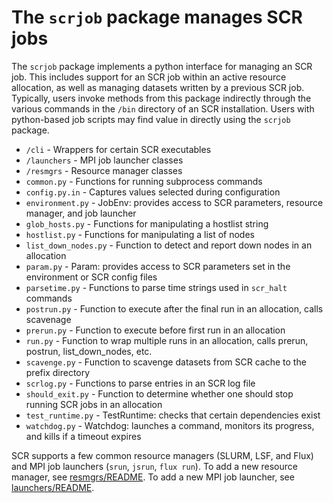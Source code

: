 # The ``scrjob`` package manages SCR jobs

The ``scrjob`` package implements a python interface for managing an SCR job.
This includes support for an SCR job within an active resource allocation,
as well as managing datasets written by a previous SCR job.
Typically, users invoke methods from this package indirectly through the various
commands in the ``/bin`` directory of an SCR installation.
Users with python-based job scripts may find value in directly using the ``scrjob`` package.

- ``/cli``               - Wrappers for certain SCR executables
- ``/launchers``         - MPI job launcher classes
- ``/resmgrs``           - Resource manager classes
- ``common.py``          - Functions for running subprocess commands
- ``config.py.in``       - Captures values selected during configuration
- ``environment.py``     - JobEnv: provides access to SCR parameters, resource manager, and job launcher
- ``glob_hosts.py``      - Functions for manipulating a hostlist string
- ``hostlist.py``        - Functions for manipulating a list of nodes
- ``list_down_nodes.py`` - Function to detect and report down nodes in an allocation
- ``param.py``           - Param: provides access to SCR parameters set in the environment or SCR config files
- ``parsetime.py``       - Functions to parse time strings used in ``scr_halt`` commands
- ``postrun.py``         - Function to execute after the final run in an allocation, calls scavenage
- ``prerun.py``          - Function to execute before first run in an allocation
- ``run.py``             - Function to wrap multiple runs in an allocation, calls prerun, postrun, list\_down\_nodes, etc.
- ``scavenge.py``        - Function to scavenge datasets from SCR cache to the prefix directory
- ``scrlog.py``          - Functions to parse entries in an SCR log file
- ``should_exit.py``     - Function to determine whether one should stop running SCR jobs in an allocation
- ``test_runtime.py``    - TestRuntime: checks that certain dependencies exist
- ``watchdog.py``        - Watchdog: launches a command, monitors its progress, and kills if a timeout expires

SCR supports a few common resource managers (SLURM, LSF, and Flux) and MPI job launchers (``srun``, ``jsrun``, ``flux run``).
To add a new resource manager, see [resmgrs/README](resmgrs/README.md).
To add a new MPI job launcher, see [launchers/README](launchers/README.md).
